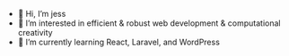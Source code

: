 - 👋 Hi, I’m jess
- 👀 I’m interested in efficient & robust web development & computational creativity
- 🌱 I’m currently learning React, Laravel, and WordPress

<!---
jesscrees/jesscrees is a ✨ special ✨ repository because its `README.md` (this file) appears on your GitHub profile.
You can click the Preview link to take a look at your changes.
--->
